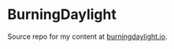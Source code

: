 # BurningDaylight

Source repo for my content at [burningdaylight.io](https://burningdaylight.io).

